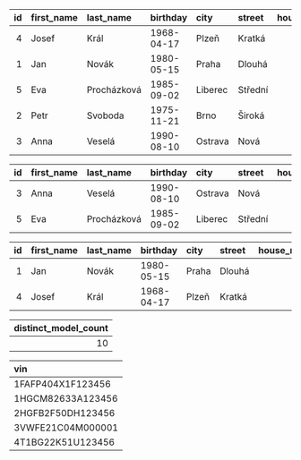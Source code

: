 |   id | first_name   | last_name   | birthday   | city    | street   |   house_number |   zip_code |
|-----:|:-------------|:------------|:-----------|:--------|:---------|---------------:|-----------:|
|    4 | Josef        | Král        | 1968-04-17 | Plzeň   | Kratká   |              8 |      30100 |
|    1 | Jan          | Novák       | 1980-05-15 | Praha   | Dlouhá   |             12 |      11000 |
|    5 | Eva          | Procházková | 1985-09-02 | Liberec | Střední  |             14 |      46001 |
|    2 | Petr         | Svoboda     | 1975-11-21 | Brno    | Široká   |              3 |      60200 |
|    3 | Anna         | Veselá      | 1990-08-10 | Ostrava | Nová     |             45 |      70030 |

|   id | first_name   | last_name   | birthday   | city    | street   |   house_number |   zip_code |
|-----:|:-------------|:------------|:-----------|:--------|:---------|---------------:|-----------:|
|    3 | Anna         | Veselá      | 1990-08-10 | Ostrava | Nová     |             45 |      70030 |
|    5 | Eva          | Procházková | 1985-09-02 | Liberec | Střední  |             14 |      46001 |

|   id | first_name   | last_name   | birthday   | city   | street   |   house_number |   zip_code |
|-----:|:-------------|:------------|:-----------|:-------|:---------|---------------:|-----------:|
|    1 | Jan          | Novák       | 1980-05-15 | Praha  | Dlouhá   |             12 |      11000 |
|    4 | Josef        | Král        | 1968-04-17 | Plzeň  | Kratká   |              8 |      30100 |

|   distinct_model_count |
|-----------------------:|
|                     10 |

| vin               |
|:------------------|
| 1FAFP404X1F123456 |
| 1HGCM82633A123456 |
| 2HGFB2F50DH123456 |
| 3VWFE21C04M000001 |
| 4T1BG22K51U123456 |

